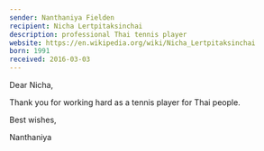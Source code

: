 ```yaml
---
sender: Nanthaniya Fielden
recipient: Nicha Lertpitaksinchai
description: professional Thai tennis player
website: https://en.wikipedia.org/wiki/Nicha_Lertpitaksinchai
born: 1991
received: 2016-03-03
---
```


Dear Nicha,

Thank you for working hard as a tennis player for Thai people.

Best wishes,

Nanthaniya
